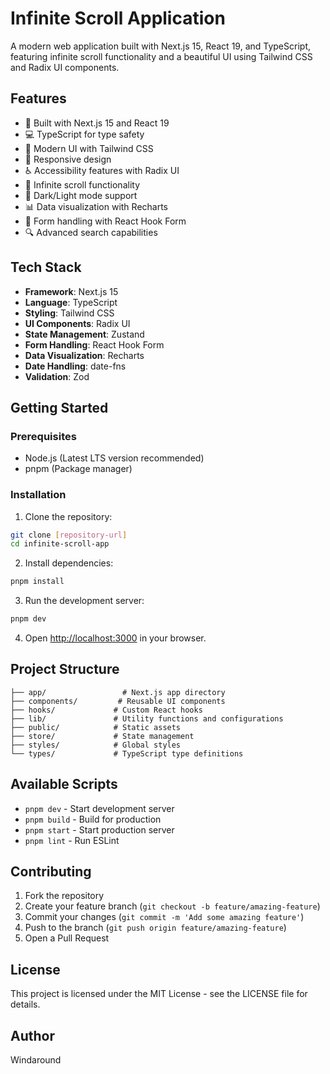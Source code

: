 # Infinite Scroll Application

A modern web application built with Next.js 15, React 19, and TypeScript, featuring infinite scroll functionality and a beautiful UI using Tailwind CSS and Radix UI components.

## Features

- 🚀 Built with Next.js 15 and React 19
- 💻 TypeScript for type safety
- 🎨 Modern UI with Tailwind CSS
- 📱 Responsive design
- ♿ Accessibility features with Radix UI
- 🔄 Infinite scroll functionality
- 🌙 Dark/Light mode support
- 📊 Data visualization with Recharts
- 🎯 Form handling with React Hook Form
- 🔍 Advanced search capabilities

## Tech Stack

- **Framework**: Next.js 15
- **Language**: TypeScript
- **Styling**: Tailwind CSS
- **UI Components**: Radix UI
- **State Management**: Zustand
- **Form Handling**: React Hook Form
- **Data Visualization**: Recharts
- **Date Handling**: date-fns
- **Validation**: Zod

## Getting Started

### Prerequisites

- Node.js (Latest LTS version recommended)
- pnpm (Package manager)

### Installation

1. Clone the repository:

```bash
git clone [repository-url]
cd infinite-scroll-app
```

2. Install dependencies:

```bash
pnpm install
```

3. Run the development server:

```bash
pnpm dev
```

4. Open [http://localhost:3000](http://localhost:3000) in your browser.

## Project Structure

```
├── app/                 # Next.js app directory
├── components/         # Reusable UI components
├── hooks/             # Custom React hooks
├── lib/               # Utility functions and configurations
├── public/            # Static assets
├── store/             # State management
├── styles/            # Global styles
└── types/             # TypeScript type definitions
```

## Available Scripts

- `pnpm dev` - Start development server
- `pnpm build` - Build for production
- `pnpm start` - Start production server
- `pnpm lint` - Run ESLint

## Contributing

1. Fork the repository
2. Create your feature branch (`git checkout -b feature/amazing-feature`)
3. Commit your changes (`git commit -m 'Add some amazing feature'`)
4. Push to the branch (`git push origin feature/amazing-feature`)
5. Open a Pull Request

## License

This project is licensed under the MIT License - see the LICENSE file for details.

## Author

Windaround
